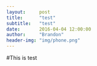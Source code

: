 ```yaml
---
layout:     post
title:      "test"
subtitle:   "test"
date:       2016-04-04 12:00:00
author:     "Brandon"
header-img: "img/phone.png"
---
```


#This is test